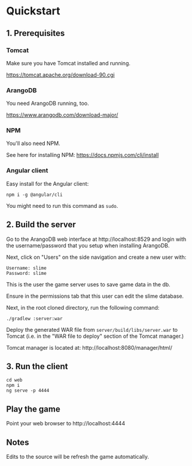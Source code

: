 # Quickstart

## 1. Prerequisites

### Tomcat

Make sure you have Tomcat installed and running.

https://tomcat.apache.org/download-90.cgi

### ArangoDB

You need ArangoDB running, too.

https://www.arangodb.com/download-major/

### NPM

You'll also need NPM.

See here for installing NPM: https://docs.npmjs.com/cli/install

### Angular client

Easy install for the Angular client:

`npm i -g @angular/cli`

You might need to run this command as `sudo`.

## 2. Build the server

Go to the ArangoDB web interface at http://localhost:8529 and login with the username/password
that you setup when installing ArangoDB.

Next, click on "Users" on the side navigation and create a new user with:

    Username: slime
    Password: slime

This is the user the game server uses to save game data in the db.

Ensure in the permissions tab that this user can edit the slime database.

Next, in the root cloned directory, run the following command:

`./gradlew :server:war`

Deploy the generated WAR file from `server/build/libs/server.war` to Tomcat (i.e. in the "WAR file to deploy" section of the Tomcat manager.)

Tomcat manager is located at: http://localhost:8080/manager/html/

## 3. Run the client

    cd web
    npm i
    ng serve -p 4444

## Play the game

Point your web browser to http://localhost:4444

## Notes

Edits to the source will be refresh the game automatically.
